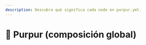 ```yaml
---
description: Descubra qué significa cada nodo en purpur.yml.
---
```


# 🦑 Purpur (composición global)
